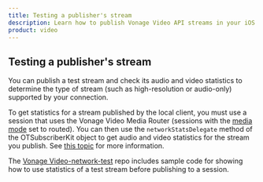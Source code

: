 ```yaml
---
title: Testing a publisher's stream
description: Learn how to publish Vonage Video API streams in your iOS application. Once you have connected to a session, you can send video, audio, and messages by publishing a stream.
product: video 
---
```


## Testing a publisher's stream

You can publish a test stream and check its audio and video statistics to determine the type of stream (such as high-resolution or audio-only) supported by your connection.

To get statistics for a stream published by the local client, you must use a session that uses the Vonage Video Media Router (sessions with the [media mode](video/guides/create-session#the-media-router-and-media-modes) set to routed). You can then use the `networkStatsDelegate` method of the OTSubscriberKit object to get audio and video statistics for the stream you publish. See [this topic](/video/tutorials/subscribe-streams) for more information.

The [Vonage Video-network-test](https://github.com/opentok/opentok-network-test) repo includes sample code for showing how to use statistics of a test stream before publishing to a session.

